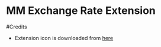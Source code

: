 # MM Exchange Rate Extension


#Credits

- Extension icon is downloaded from [here](https://icons8.com/web-app/7391/currency-exchange)
